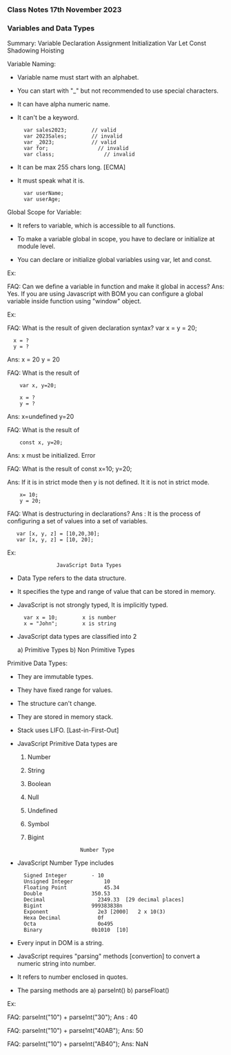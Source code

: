 ### Class Notes 17th November 2023

### Variables and Data Types

Summary:
Variable Declaration
Assignment
Initialization
Var
Let
Const
Shadowing
Hoisting

Variable Naming:
- Variable name must start with an alphabet.
- You can start with "_"  but not recommended to use special characters.
- It can have alpha numeric name.
- It can't be a keyword.
       
        var sales2023;        // valid
        var 2023Sales;        // invalid
        var _2023;            // valid
        var for;                // invalid
        var class;                // invalid

- It can be max 255 chars long. [ECMA]
- It must speak what it is.

        var userName;
        var userAge;

Global Scope for Variable:

- It refers to variable, which is accessible to all functions.
- To make a variable global in scope, you have to declare or initialize at module level.

    <script>                    index.js
        //module                //module

    </script>

- You can declare  or initialize global variables using var, let and const.

Ex:
<script>
   //module
   var x = 10;
   let y = 20;
   const z = 30;
   function f1()
   {
    document.write("Function-1 <br> x=" + x + "<br>y=" + y + "<br>z=" + z + "<br>");    
   }
   function f2()
   {
    document.write("Function-2 <br> x=" + x + "<br>y=" + y + "<br>z=" + z);  
   }
   f1();
   f2();
</script>

FAQ: Can we define a variable in function and make it global in access?
Ans: Yes. If you are using Javascript with BOM you can configure a global variable inside function using "window" object.

Ex:
<script>
   "use strict";
   var x = 10;
   let y = 20;
   const z = 30;
   function f1()
   {
    window.a = 200;
    document.write("Function-1 <br> x=" + x + "<br>y=" + y + "<br>z=" + z + "<br>a=" + a + "<br>");    
   }
   function f2()
   {
    document.write("Function-2 <br> x=" + x + "<br>y=" + y + "<br>z=" + z + "<br>a=" + a + "<br>");    
   }
   f1();
   f2();
</script>

FAQ: What is the result of given declaration syntax?
        var x = y = 20;

      x = ?
      y = ?

Ans:  x = 20
     y = 20

FAQ:  What is the result of

        var x, y=20;

        x = ?
        y = ?

Ans:    x=undefined
       y=20


FAQ: What is the result of

        const x, y=20;
   
Ans:  x must be initialized. Error


FAQ:  What is the result of
        const x=10; y=20;

Ans:  If it is in strict mode then y is not defined.
     It it is not in strict mode.

        x= 10;
        y = 20;

FAQ: What is destructuring in declarations?
Ans : It is the process of configuring a set of values into a set of variables.

       var [x, y, z] = [10,20,30];
       var [x, y, z] = [10, 20];

Ex:
<script>
     "use strict";
      const [x, y] = [20, 40];
     document.write("x=" + x  + "<br>y=" + y);
</script>

                    JavaScript Data Types

- Data Type refers to the data structure.
- It specifies the type and range of value that can be stored in memory.
- JavaScript is not strongly typed, It is implicitly typed.

        var x = 10;        x is number
        x = "John";        x is string

- JavaScript data types are classified into 2

    a) Primitive Types
    b) Non Primitive Types

Primitive Data Types:
- They are immutable types.
- They have fixed range for values.
- The structure can't change.
- They are stored in memory stack.
- Stack uses LIFO. [Last-in-First-Out]
- JavaScript Primitive Data types are

    1. Number
    2. String
    3. Boolean
    4. Null
    5. Undefined
    6. Symbol
    7. Bigint

                            Number Type
- JavaScript Number Type includes
   
        Signed Integer        - 10
        Unsigned Integer          10
        Floating Point            45.34    
        Double                350.53
        Decimal                 2349.33  [29 decimal places]
        Bigint                999383838n
        Exponent                2e3 [2000]   2 x 10(3)
        Hexa Decimal            0f
        Octa                    0o495
        Binary                0b1010  [10]

- Every input in DOM is a string.
- JavaScript requires "parsing" methods [convertion] to convert a numeric string into number.
- It refers to number enclosed in quotes.
- The parsing methods are
    a) parseInt()
    b) parseFloat()

Ex:
<script>
       var age = parseInt(prompt("Enter Age"));
       document.write("You will be " + (age + 1) + " next year.");
</script>


FAQ:  parseInt("10") + parseInt("30");
Ans :  40

FAQ:  parseInt("10") + parseInt("40AB");
Ans:   50    

FAQ: parseInt("10") + parseInt("AB40");
Ans:  NaN


